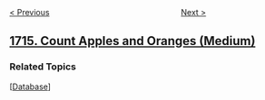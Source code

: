 <!--|This file generated by command(leetcode description); DO NOT EDIT.    |-->
<!--+----------------------------------------------------------------------+-->
<!--|@author    awesee <openset.wang@gmail.com>                           |-->
<!--|@link      https://github.com/awesee                                 |-->
<!--|@home      https://github.com/awesee/leetcode                        |-->
<!--+----------------------------------------------------------------------+-->

[< Previous](../sum-of-special-evenly-spaced-elements-in-array "Sum Of Special Evenly-Spaced Elements In Array")
　　　　　　　　　　　　　　　　
[Next >](../calculate-money-in-leetcode-bank "Calculate Money in Leetcode Bank")

## [1715. Count Apples and Oranges (Medium)](https://leetcode.com/problems/count-apples-and-oranges "苹果和橘子的个数")



### Related Topics
  [[Database](../../tag/database/README.md)]
